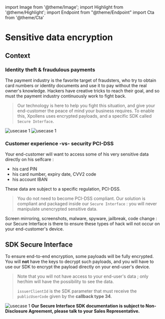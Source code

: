 import Image from '@theme/Image';
import Highlight from '@theme/Highlight';
import Endpoint from "@theme/Endpoint"
import Cta from '@theme/Cta'





# Sensitive data encryption





## Context

### Identity theft & fraudulous payments

The payment industry is the favorite target of fraudsters, who try to obtain card numbers or identity documents and use it to pay without the real owner's knowledge. Hackers have creative tricks to reach their goal, and so must the payment industry continuously work to fight back.

> 
> Our technology is here to help you fight this situation, and give your end-customer the peace of mind your business requires.
> To enable this, Xpollens uses encrypted payloads, and a specific SDK called ```Secure Interface```.
> 

<Image src="docs/SCA-getPIN.png" alt="usecase 1"/>
<Image src="docs/SCA-getPAN.png" alt="usecase 1"/>

### Customer experience -vs- security PCI-DSS

Your end-customer will want to access some of his very sensitive data directly on his selfcare :
- his card PIN
- his card number, expiry date, CVV2 code
- his account IBAN

These data are subject to a specific regulation, PCI-DSS.

> You do not need to become PCI-DSS compliant. Our solution is compliant and packaged inside our ```Secure Interface``` : you will never manipulate unencrypted sensitive data.

<Highlight type="tip">
Screen mirroring, screenshots, malware, spyware, jailbreak, code change : our Secure Interface is there to ensure these types of hack will not occur on your end-customer's device.
</Highlight>




## SDK Secure Interface

To ensure end-to-end encryption, some payloads will be fully encrypted. You will **not** have the keys to decrypt such payloads, and you will have to use our SDK to encrypt the payload directly on your end-user's device.

> Note that you will not have access to your end-user's data ; only her/him will have the possibility to see the data.
> 
> ``` issuerClientId ``` is the SDK parameter that must receive the ``` publicUserCode ``` given by the **callback type 34**.

<Image src="docs/SCA-encryption-basics.png" alt="usecase 1"/>

<Highlight type="caution">
<b className="term">Our Secure Interface SDK documentation is subject to Non-Disclosure Agreement, please talk to your Sales Representative.</b>
</Highlight>
